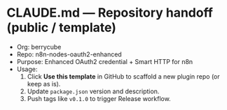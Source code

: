 # CLAUDE.md — Repository handoff (public / template)
- Org: berrycube
- Repo: n8n-nodes-oauth2-enhanced
- Purpose: Enhanced OAuth2 credential + Smart HTTP for n8n
- Usage:
  1) Click **Use this template** in GitHub to scaffold a new plugin repo (or keep as is).
  2) Update `package.json` version and description.
  3) Push tags like `v0.1.0` to trigger Release workflow.
